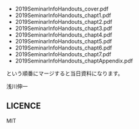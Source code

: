 - 2019SeminarInfoHandouts_cover.pdf
- 2019SeminarInfoHandouts_chapt1.pdf
- 2019SeminarInfoHandouts_chapt2.pdf
- 2019SeminarInfoHandouts_chapt3.pdf
- 2019SeminarInfoHandouts_chapt4.pdf
- 2019SeminarInfoHandouts_chapt5.pdf
- 2019SeminarInfoHandouts_chapt6.pdf
- 2019SeminarInfoHandouts_chapt7.pdf
- 2019SeminarInfoHandouts_chaptAppendix.pdf

という順番にマージすると当日資料になります。

浅川伸一

## LICENCE
MIT
